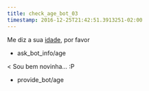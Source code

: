 ```yaml
---
title: check_age_bot_03
timestamp: 2016-12-25T21:42:51.3913251-02:00
---
```


Me diz a sua [idade](interest), por favor
* ask_bot_info/age

< Sou bem novinha... :P
* provide_bot/age
